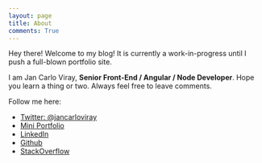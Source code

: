 ```yaml
---
layout: page
title: About
comments: True
---
```


<p class="message">Hey there! Welcome to my blog! It is currently a work-in-progress until I push a full-blown portfolio site.</p>

I am Jan Carlo Viray, **Senior Front-End / Angular / Node Developer**. Hope you learn a thing or two. Always feel free to leave comments.

Follow me here:

* <a href="http://twitter.com/jancarloviray" target="_blank">Twitter: @jancarloviray</a>
* <a href="http://jcviray.com" target="_blank">Mini Portfolio</a>
* <a href="http://www.linkedin.com/in/jancarloviray" target="_blank">LinkedIn</a>
* <a href="https://github.com/jancarloviray" target="_blank">Github</a>
* <a href="http://stackoverflow.com/users/985895/jan-carlo-viray" target="_blank">StackOverflow</a>
